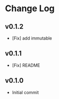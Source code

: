 # Change Log

## v0.1.2
 - [Fix] add immutable

## v0.1.1
 - [Fix] README

## v0.1.0
 - Initial commit
